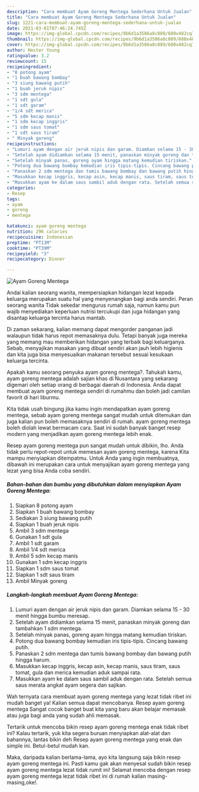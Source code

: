 ```yaml
---
description: "Cara membuat Ayam Goreng Mentega Sederhana Untuk Jualan"
title: "Cara membuat Ayam Goreng Mentega Sederhana Untuk Jualan"
slug: 1221-cara-membuat-ayam-goreng-mentega-sederhana-untuk-jualan
date: 2021-03-01T07:46:24.745Z
image: https://img-global.cpcdn.com/recipes/9b6d1a3586a8c889/680x482cq70/ayam-goreng-mentega-foto-resep-utama.jpg
thumbnail: https://img-global.cpcdn.com/recipes/9b6d1a3586a8c889/680x482cq70/ayam-goreng-mentega-foto-resep-utama.jpg
cover: https://img-global.cpcdn.com/recipes/9b6d1a3586a8c889/680x482cq70/ayam-goreng-mentega-foto-resep-utama.jpg
author: Hester Young
ratingvalue: 3.2
reviewcount: 15
recipeingredient:
- "8 potong ayam"
- "1 buah bawang bombay"
- "3 siung bawang putih"
- "1 buah jeruk nipis"
- "3 sdm mentega"
- "1 sdt gula"
- "1 sdt garam"
- "1/4 sdt merica"
- "5 sdm kecap manis"
- "1 sdm kecap inggris"
- "1 sdm saus tomat"
- "1 sdt saus tiram"
- " Minyak goreng"
recipeinstructions:
- "Lumuri ayam dengan air jeruk nipis dan garam. Diamkan selama 15 - 30 menit hingga bumbu meresap."
- "Setelah ayam didiamkan selama 15 menit, panaskan minyak goreng dan tambahkan 1 sdm mentega."
- "Setelah minyak panas, goreng ayam hingga matang kemudian tiriskan."
- "Potong dua bawang bombay kemudian iris tipis-tipis. Cincang bawang putih."
- "Panaskan 2 sdm mentega dan tumis bawang bombay dan bawang putih hingga harum."
- "Masukkan kecap inggris, kecap asin, kecap manis, saus tiram, saus tomat, gula dan merica kemudian aduk sampai rata."
- "Masukkan ayam ke dalam saus sambil aduk dengan rata. Setelah semua saus merata angkat ayam segera dan sajikan."
categories:
- Resep
tags:
- ayam
- goreng
- mentega

katakunci: ayam goreng mentega 
nutrition: 296 calories
recipecuisine: Indonesian
preptime: "PT13M"
cooktime: "PT39M"
recipeyield: "3"
recipecategory: Dinner

---
```



![Ayam Goreng Mentega](https://img-global.cpcdn.com/recipes/9b6d1a3586a8c889/680x482cq70/ayam-goreng-mentega-foto-resep-utama.jpg)

Andai kalian seorang wanita, mempersiapkan hidangan lezat kepada keluarga merupakan suatu hal yang menyenangkan bagi anda sendiri. Peran seorang  wanita Tidak sekedar mengurus rumah saja, namun kamu pun wajib menyediakan keperluan nutrisi tercukupi dan juga hidangan yang disantap keluarga tercinta harus mantab.

Di zaman  sekarang, kalian memang dapat mengorder panganan jadi walaupun tidak harus repot memasaknya dulu. Tetapi banyak juga mereka yang memang mau memberikan hidangan yang terbaik bagi keluarganya. Sebab, menyajikan masakan yang dibuat sendiri akan jauh lebih higienis dan kita juga bisa menyesuaikan makanan tersebut sesuai kesukaan keluarga tercinta. 



Apakah kamu seorang penyuka ayam goreng mentega?. Tahukah kamu, ayam goreng mentega adalah sajian khas di Nusantara yang sekarang digemari oleh setiap orang di berbagai daerah di Indonesia. Anda dapat membuat ayam goreng mentega sendiri di rumahmu dan boleh jadi camilan favorit di hari liburmu.

Kita tidak usah bingung jika kamu ingin mendapatkan ayam goreng mentega, sebab ayam goreng mentega sangat mudah untuk ditemukan dan juga kalian pun boleh memasaknya sendiri di rumah. ayam goreng mentega boleh diolah lewat bermacam cara. Saat ini sudah banyak banget resep modern yang menjadikan ayam goreng mentega lebih enak.

Resep ayam goreng mentega pun sangat mudah untuk dibikin, lho. Anda tidak perlu repot-repot untuk memesan ayam goreng mentega, karena Kita mampu menyiapkan ditempatmu. Untuk Anda yang ingin membuatnya, dibawah ini merupakan cara untuk menyajikan ayam goreng mentega yang lezat yang bisa Anda coba sendiri.

<!--inarticleads1-->

##### Bahan-bahan dan bumbu yang dibutuhkan dalam menyiapkan Ayam Goreng Mentega:

1. Siapkan 8 potong ayam
1. Siapkan 1 buah bawang bombay
1. Sediakan 3 siung bawang putih
1. Siapkan 1 buah jeruk nipis
1. Ambil 3 sdm mentega
1. Gunakan 1 sdt gula
1. Ambil 1 sdt garam
1. Ambil 1/4 sdt merica
1. Ambil 5 sdm kecap manis
1. Gunakan 1 sdm kecap inggris
1. Siapkan 1 sdm saus tomat
1. Siapkan 1 sdt saus tiram
1. Ambil  Minyak goreng




<!--inarticleads2-->

##### Langkah-langkah membuat Ayam Goreng Mentega:

1. Lumuri ayam dengan air jeruk nipis dan garam. Diamkan selama 15 - 30 menit hingga bumbu meresap.
1. Setelah ayam didiamkan selama 15 menit, panaskan minyak goreng dan tambahkan 1 sdm mentega.
1. Setelah minyak panas, goreng ayam hingga matang kemudian tiriskan.
1. Potong dua bawang bombay kemudian iris tipis-tipis. Cincang bawang putih.
1. Panaskan 2 sdm mentega dan tumis bawang bombay dan bawang putih hingga harum.
1. Masukkan kecap inggris, kecap asin, kecap manis, saus tiram, saus tomat, gula dan merica kemudian aduk sampai rata.
1. Masukkan ayam ke dalam saus sambil aduk dengan rata. Setelah semua saus merata angkat ayam segera dan sajikan.




Wah ternyata cara membuat ayam goreng mentega yang lezat tidak ribet ini mudah banget ya! Kalian semua dapat mencobanya. Resep ayam goreng mentega Sangat cocok banget buat kita yang baru akan belajar memasak atau juga bagi anda yang sudah ahli memasak.

Tertarik untuk mencoba bikin resep ayam goreng mentega enak tidak ribet ini? Kalau tertarik, yuk kita segera buruan menyiapkan alat-alat dan bahannya, lantas bikin deh Resep ayam goreng mentega yang enak dan simple ini. Betul-betul mudah kan. 

Maka, daripada kalian berlama-lama, ayo kita langsung saja bikin resep ayam goreng mentega ini. Pasti kamu gak akan menyesal sudah bikin resep ayam goreng mentega lezat tidak rumit ini! Selamat mencoba dengan resep ayam goreng mentega lezat tidak ribet ini di rumah kalian masing-masing,oke!.

